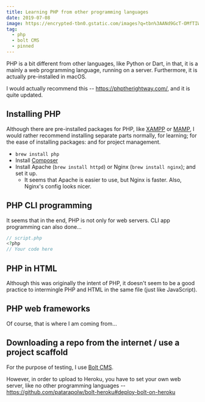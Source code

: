 ```yaml
---
title: Learning PHP from other programming languages
date: 2019-07-08
image: https://encrypted-tbn0.gstatic.com/images?q=tbn%3AANd9GcT-OMfTIWpQi63ocxmaCRVYOc0QIzgejLDHdFJtJuTYOmJgDqr_
tag:
  - php
  - bolt CMS
  - pinned
---
```


PHP is a bit different from other languages, like Python or Dart, in that, it is a mainly a web programming language, running on a server. Furthermore, it is actually pre-installed in macOS.

I would actually recommend this -- <https://phptherightway.com/>, and it is quite updated.

<!-- excerpt_separator -->

## Installing PHP

Although there are pre-installed packages for PHP, like [XAMPP](https://www.apachefriends.org/index.html) or [MAMP](https://www.mamp.info/en/), I would rather recommend installing separate parts normally, for learning; for the ease of installing packages: and for project management.

- `brew install php`
- Install [Composer](https://getcomposer.org/)
- Install Apache (`brew install httpd`) or Nginx (`brew install nginx`); and set it up.
  - It seems that Apache is easier to use, but Nginx is faster. Also, Nginx's config looks nicer.

## PHP CLI programming

It seems that in the end, PHP is not only for web servers. CLI app programming can also done...

```php
// script.php
<?php
// Your code here
```

## PHP in HTML

Although this was originally the intent of PHP, it doesn't seem to be a good practice to intermingle PHP and HTML in the same file (just like JavaScript).

## PHP web frameworks

Of course, that is where I am coming from…

## Downloading a repo from the internet / use a project scaffold

For the purpose of testing, I use [Bolt CMS](https://bolt.cm/).

However, in order to upload to Heroku, you have to set your own web server, like no other programming languages -- <https://github.com/patarapolw/bolt-heroku#deploy-bolt-on-heroku>
